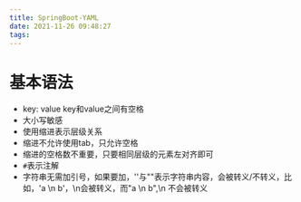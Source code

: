 ```yaml
---
title: SpringBoot-YAML
date: 2021-11-26 09:48:27
tags:
---
```

# 基本语法
* key: value key和value之间有空格
* 大小写敏感
* 使用缩进表示层级关系
* 缩进不允许使用tab，只允许空格
* 缩进的空格数不重要，只要相同层级的元素左对齐即可
* `#`表示注解
* 字符串无需加引号，如果要加，''与""表示字符串内容，会被转义/不转义，比如，'a \n b'，\n会被转义，而"a \n b",\n 不会被转义


